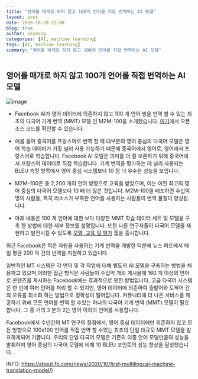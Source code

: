 ```yaml
---
title: "영어를 매개로 하지 않고 100개 언어를 직접 번역하는 AI 모델"
layout: post
date: 2020-10-28 22:08
blog: true
author: skyeong
categories: [AI, machine learning]
tags: [AI, machine learning]
summary: "영어를 매개로 하지 않고 100개 언어를 직접 번역하는 AI 모델"
---
```



## 영어를 매개로 하지 않고 100개 언어를 직접 번역하는 AI 모델

![image](https://about.fb.com/wp-content/uploads/2024/10/NRP-Machine_Translation_Milestone_banner.jpg?w=1920)

- Facebook AI가 영어 데이터에 의존하지 않고 100 개 언어 쌍을 번역 할 수 있는 최초의 다국어 기계 번역 (MMT) 모델 인 M2M-100을 소개했습니다. [여기](https://github.com/pytorch/fairseq/tree/master/examples/m2m_100)에서 오픈 소스 코드를 확인할 수 있습니다.

- 예를 들어 중국어를 프랑스어로 번역 할 때 대부분의 영어 중심의 다국어 모델은 영어 학습 데이터가 가장 널리 사용 가능하기 때문에 중국어에서 영어로, 영어에서 프랑스어로 학습합니다. Facebook AI 모델은 의미를 더 잘 보존하기 위해 중국어에서 프랑스어 데이터로 직접 학습합니다. 기계 번역을 평가하는 데 널리 사용되는 BLEU 측정 항목에서 영어 중심 시스템보다 10 점 더 우수한 성능을 보입니다.

- M2M-100은 총 2,200 개의 언어 방향으로 교육을 받았으며, 이는 이전 최고의 영어 중심의 다국어 모델보다 10 배 더 많은 것입니다. M2M-100을 배포하면 수십억 명의 사람들, 특히 리소스가 부족한 언어를 사용하는 사람들의 번역 품질이 향상됩니다.

- 아래 내용은 100 개 언어에 대한 보다 다양한 MMT 학습 데이터 세트 및 모델을 구축 한 방법에 대한 세부 정보를 설명입니다. 또한 다른 연구자들이 다국어 모델을 재현하고 발전시킬 수 있도록 [모델, 교육 및 평가](https://github.com/pytorch/fairseq/tree/master/examples/) 툴을 출시합니다.

최근 Facebook은 적은 자원을 사용하는 기계 번역을 개발한 덕분에 뉴스 피드에서 매일 평균 200 억 건의 번역을 지원하고 있습니다.

일반적인 MT 시스템은 각 언어 및 각 작업에 대해 별도의 AI 모델을 구축하는 방법을 채용하고 있으며,이러한 접근 방식은 사람들이 수십억 개의 게시물에 160 개 이상의 언어로 콘텐츠를 게시하는 Facebook에는 효과적으로  못한 방법입니다. 고급 다국어 시스템은 한 번에 여러 언어를 처리 할 수 있지만, 영어 데이터에 의존하여 출발어와 도착어 간의 오류를 최소화 하는 방법으로 정확성이 떨어집니다. 커뮤니티에 더 나은 서비스를 제공하기 위해 모든 언어를 번역 할 수있는 하나의 다국어 기계 번역 (MMT) 모델이 필요합니다. 그 중 거의 3 분의 2는 영어 이외의 언어를 사용합니다.

Facebook에서 수년간의 MT 연구의 정점에서, 영어 중심 데이터에만 의존하지 않고 모든 방향으로 100x100 언어를 직접 번역 할 수있는 최초의 단일 대규모 MMT 모델을 발표하게되어 기쁩니다. 우리의 단일 다국어 모델은 기존의 이중 언어 모델만큼의 성능을 발휘하며 영어 중심의 다국어 모델에 비해 10 BLEU 포인트의 성능 향상을 달성했습니다.


INFO: <a href="https://about.fb.com/news/2020/10/first-multilingual-machine-translation-model/" target="_blank">https://about.fb.com/news/2020/10/first-multilingual-machine-translation-model/</a>)




